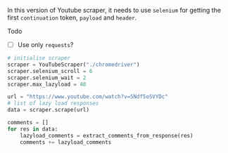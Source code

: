 In this version of Youtube scraper, it needs to use `selenium` for getting the first `continuation` token, `payload` and `header`.

Todo

- [ ] Use only `requests`?

```py
# initialise scraper
scraper = YouTubeScraper("./chromedriver")
scraper.selenium_scroll = 6
scraper.selenium_wait = 2
scraper.max_lazyload = 40

url = "https://www.youtube.com/watch?v=SNdf5oSVYDc"
# list of lazy load responses
data = scraper.scrape(url)

comments = []
for res in data:
    lazyload_comments = extract_comments_from_response(res)
    comments += lazyload_comments
```
